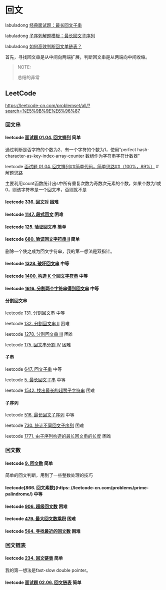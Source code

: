 # 回文

labuladong [经典面试题：最长回文子串](http://mp.weixin.qq.com/s?__biz=MzAxODQxMDM0Mw==&mid=2247484471&idx=1&sn=7c26d04a1f035770920d31377a1ebd42&chksm=9bd7fa3faca07329189e9e8b51e1a665166946b66b8e8978299ba96d5f2c0d3eafa7db08b681&scene=21#wechat_redirect)

labuladong [子序列解题模板：最长回文子序列](http://mp.weixin.qq.com/s?__biz=MzAxODQxMDM0Mw==&mid=2247484666&idx=1&sn=e3305be9513eaa16f7f1568c0892a468&chksm=9bd7faf2aca073e4f08332a706b7c10af877fee3993aac4dae86d05783d3d0df31844287104e&scene=21#wechat_redirect)

labuladong [如何高效判断回文单链表？](https://mp.weixin.qq.com/s?__biz=MzAxODQxMDM0Mw==&mid=2247484822&idx=1&sn=44742c9a3557038c8da7150100d94db9&scene=21)

首先，寻找回文串是从中间向两端扩展，判断回文串是从两端向中间收缩。

> NOTE: 
>
> 总结的非常

## LeetCode

https://leetcode-cn.com/problemset/all/?search=%E5%9B%9E%E6%96%87



### 回文串

#### leetcode [面试题 01.04. 回文排列](https://leetcode-cn.com/problems/palindrome-permutation-lcci/) 简单

通过判断是否字符的个数为2、有一个字符的个数为1，使用"perfect hash-character-as-key-index-array-counter 数组作为字符串字符计数器"



leetcode [面试题 01.04. 回文排列##简单代码，简单思路##（100%，89%）](https://leetcode-cn.com/problems/palindrome-permutation-lcci/solution/mian-shi-ti-0104-hui-wen-pai-lie-jian-da-lxjq/) # 解题思路

主要利用count函数统计出s中所有重复次数为奇数次元素的个数，如果个数为1或0，则该字符串是一个回文串，否则就不是



#### leetcode [336. 回文对](https://leetcode-cn.com/problems/palindrome-pairs/) 困难





#### leetcode  [1147. 段式回文](https://leetcode-cn.com/problems/longest-chunked-palindrome-decomposition/) 困难



#### leetcode [125. 验证回文串](https://leetcode-cn.com/problems/valid-palindrome/) 简单



#### leetcode [680. 验证回文字符串 Ⅱ](https://leetcode-cn.com/problems/valid-palindrome-ii/) 简单

删除一个使之成为回文字符串，我的第一想法是双指针。





#### leetcode [1328. 破坏回文串](https://leetcode-cn.com/problems/break-a-palindrome/) 中等



#### leetcode  [1400. 构造 K 个回文字符串](https://leetcode-cn.com/problems/construct-k-palindrome-strings/) 中等

#### leetcode [1616. 分割两个字符串得到回文串](https://leetcode-cn.com/problems/split-two-strings-to-make-palindrome/) 中等

#### 分割回文串

leetcode [131. 分割回文串](https://leetcode-cn.com/problems/palindrome-partitioning/) 中等

leetcode [132. 分割回文串 II](https://leetcode-cn.com/problems/palindrome-partitioning-ii) 困难

leetcode [1278. 分割回文串 III](https://leetcode-cn.com/problems/palindrome-partitioning-iii) 困难

leetcode [175. 回文串分割 IV](https://leetcode-cn.com/problems/palindrome-partitioning-iv)  困难



#### 子串

leetcode [647. 回文子串](https://leetcode-cn.com/problems/palindromic-substrings/) 中等

leetcode [5. 最长回文子串](https://leetcode-cn.com/problems/longest-palindromic-substring/) 中等

leetcode [1542. 找出最长的超赞子字符串](https://leetcode-cn.com/problems/find-longest-awesome-substring/) 困难



#### 子序列

leetcode [516. 最长回文子序列](https://leetcode-cn.com/problems/longest-palindromic-subsequence/) 中等

leetcode [730. 统计不同回文子序列](https://leetcode-cn.com/problems/count-different-palindromic-subsequences/) 困难

leetcode [1771. 由子序列构造的最长回文串的长度](https://leetcode-cn.com/problems/maximize-palindrome-length-from-subsequences/) 困难

### 回文数



#### leetcode [9. 回文数](https://leetcode-cn.com/problems/palindrome-number/) 简单

简单的回文判断，用到了一些整数处理的技巧



#### leetcode[866. 回文素数](https: //leetcode-cn.com/problems/prime-palindrome/) 中等



#### leetcode [906. 超级回文数](https://leetcode-cn.com/problems/super-palindromes/) 困难



#### leetcode [479. 最大回文数乘积](https://leetcode-cn.com/problems/largest-palindrome-product/) 困难



#### leetcode [564. 寻找最近的回文数](https://leetcode-cn.com/problems/find-the-closest-palindrome/) 困难



### 回文链表

#### leetcode [234. 回文链表](https://leetcode-cn.com/problems/palindrome-linked-list/) 简单

我的第一想法是fast-slow double pointer。

#### leetcode [面试题 02.06. 回文链表](https://leetcode-cn.com/problems/palindrome-linked-list-lcci/) 简单

